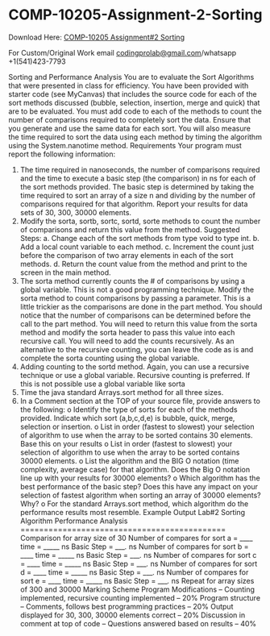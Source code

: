 # COMP-10205-Assignment-2-Sorting

Download Here: [COMP-10205 Assignment#2 Sorting](https://codingherolab.com/product/comp-10205-assignment2-sorting/)

For Custom/Original Work email codingprolab@gmail.com/whatsapp +1(541)423-7793

Sorting and Performance Analysis
You are to evaluate the Sort Algorithms that were presented in class for efficiency. You have
been provided with starter code (see MyCanvas) that includes the source code for each of the
sort methods discussed (bubble, selection, insertion, merge and quick) that are to be evaluated.
You must add code to each of the methods to count the number of comparisons required to
completely sort the data. Ensure that you generate and use the same data for each sort. You
will also measure the time required to sort the data using each method by timing the algorithm
using the System.nanotime method.
Requirements
Your program must report the following information:
1. The time required in nanoseconds, the number of comparisons required and the time to
execute a basic step (the comparison) in ns for each of the sort methods provided. The
basic step is determined by taking the time required to sort an array of a size n and
dividing by the number of comparisons required for that algorithm. Report your results
for data sets of 30, 300, 30000 elements.
2. Modify the sorta, sortb, sortc, sortd, sorte methods to count the number
of comparisons and return this value from the method.
Suggested Steps:
a. Change each of the sort methods from type void to type int.
b. Add a local count variable to each method.
c. Increment the count just before the comparison of two array elements in each of
the sort methods.
d. Return the count value from the method and print to the screen in the main
method.
3. The sorta method currently counts the # of comparisons by using a global variable.
This is not a good programming technique. Modify the sorta method to count
comparisons by passing a parameter. This is a little trickier as the comparisons are done
in the part method. You should notice that the number of comparisons can be
determined before the call to the part method. You will need to return this value from
the sorta method and modify the sorta header to pass this value into each recursive
call. You will need to add the counts recursively. As an alternative to the recursive
counting, you can leave the code as is and complete the sorta counting using the
global variable.
4. Adding counting to the sortd method. Again, you can use a recursive technique or use
a global variable. Recursive counting is preferred. If this is not possible use a global
variable like sorta
5. Time the java standard Arrays.sort method for all three sizes.
6. In a Comment section at the TOP of your source file, provide answers to the following:
o Identify the type of sorts for each of the methods provided. Indicate which sort
(a,b,c,d,e) is bubble, quick, merge, selection or insertion.
o List in order (fastest to slowest) your selection of algorithm to use when the array
to be sorted contains 30 elements. Base this on your results
o List in order (fastest to slowest) your selection of algorithm to use when the array
to be sorted contains 30000 elements.
o List the algorithm and the BIG O notation (time complexity, average case) for that
algorithm. Does the Big O notation line up with your results for 30000 elements?
o Which algorithm has the best performance of the basic step? Does this have any
impact on your selection of fastest algorithm when sorting an array of 30000
elements? Why?
o For the standard Arrays.sort method, which algorithm do the performance
results most resemble.
Example Output
Lab#2 Sorting Algorithm Performance Analysis
============================================
Comparison for array size of 30
Number of compares for sort a = ____ time = _____ ns Basic Step = ____._ ns
Number of compares for sort b = ____ time = _____ ns Basic Step = ____._ ns
Number of compares for sort c = ____ time = _____ ns Basic Step = ____._ ns
Number of compares for sort d = ____ time = _____ ns Basic Step = ____._ ns
Number of compares for sort e = ____ time = _____ ns Basic Step = ____._ ns
Repeat for array sizes of 300 and 30000
Marking Scheme
Program Modifications – Counting implemented, recursive counting implemented – 20%
Program structure – Comments, follows best programming practices – 20%
Output displayed for 30, 300, 30000 elements correct – 20%
Discussion in comment at top of code – Questions answered based on results – 40%
